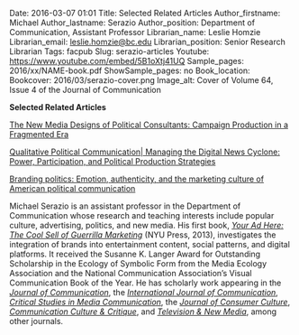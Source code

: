 Date: 2016-03-07 01:01
Title: Selected Related Articles
Author_firstname: Michael 
Author_lastname: Serazio
Author_position: Department of Communication, Assistant Professor
Librarian_name: Leslie Homzie
Librarian_email: leslie.homzie@bc.edu
Librarian_position: Senior Research Librarian
Tags: facpub
Slug: serazio-articles
Youtube: https://www.youtube.com/embed/5B1oXtj41UQ
Sample_pages: 2016/xx/NAME-book.pdf
ShowSample_pages: no
Book_location: 
Bookcover: 2016/03/serazio-cover.png
Image_alt: Cover of Volume 64, Issue 4 of the Journal of Communication 

<strong>Selected Related Articles</strong>

<a href="http://onlinelibrary.wiley.com/doi/10.1111/jcom.12078/full">The New Media Designs of Political Consultants: Campaign Production in a Fragmented Era</a>

<a href="http://ijoc.org/index.php/ijoc/article/view/3379" target="_blank">Qualitative Political Communication| Managing the Digital News Cyclone: Power, Participation, and Political Production Strategies</a>

<a href="http://joc.sagepub.com/content/early/2015/05/18/1469540515586868.abstract" target="_blank">Branding politics: Emotion, authenticity, and the marketing culture of American political communication</a>

Michael Serazio is an assistant professor in the Department of Communication whose research and teaching interests include popular culture, advertising, politics, and new media.  His first book, <em><a href="http://nyupress.org/books/9780814785904/" target="_blank">Your Ad Here: The Cool Sell of Guerrilla Marketing</a></em> (NYU Press, 2013), investigates the integration of brands into entertainment content, social patterns, and digital platforms.  It received the Susanne K. Langer Award for Outstanding Scholarship in the Ecology of Symbolic Form from the Media Ecology Association and the National Communication Association’s Visual Communication Book of the Year.  He has scholarly work appearing in the <em><a href="http://onlinelibrary.wiley.com/doi/10.1111/jcom.12078/full" target="_blank">Journal of Communication</a></em>, the <em><a href="http://ijoc.org/index.php/ijoc/article/view/3379" target="_blank">International Journal of Communication</a></em>, <em><a href="http://www.tandfonline.com/doi/abs/10.1080/15295030903551009" target="_blank">Critical Studies in Media Communication</a></em>, the <em><a href="http://joc.sagepub.com/content/early/2015/05/18/1469540515586868.abstract" target="_blank">Journal of Consumer Culture</a></em>, <em><a href="http://onlinelibrary.wiley.com/doi/10.1111/j.1753-9137.2010.01078.x/abstract" target="_blank">Communication Culture & Critique</a></em>, and <em><a href="http://tvn.sagepub.com/content/early/2013/06/04/1527476413491015.abstract" target="_blank">Television & New Media</a></em>, among other journals.
